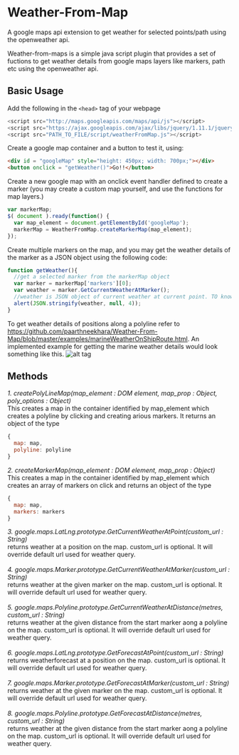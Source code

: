 # Weather-From-Map
A google maps api extension to get weather for selected points/path using the openweather api.

Weather-from-maps is a simple java script plugin that provides a set of fuctions to get weather details from google maps layers like markers, path etc using the openweather api.

<h2>Basic Usage</h2>

Add the following in the ```<head>``` tag of your webpage
```javascript
<script src="http://maps.googleapis.com/maps/api/js"></script>
<script src="https://ajax.googleapis.com/ajax/libs/jquery/1.11.1/jquery.min.js"></script>
<script src="PATH_TO_FILE/script/weatherFromMap.js"></script>
```
Create a google map container and a button to test it, using:
```html
<div id = "googleMap" style="height: 450px; width: 700px;"></div>
<button onclick = "getWeather()">Go!!</button>
```
Create a new google map with an onclick event handler defined to create a marker (you may create a custom map yourself, and use the functions for map layers.) 
```javascript
var markerMap;
$( document ).ready(function() {
  var map_element = document.getElementById('googleMap');
  markerMap = WeatherFromMap.createMarkerMap(map_element);
});
```
Create multiple markers on the map, and you may get the weather details of the marker as a JSON object using the following code:
```javascript
function getWeather(){
  //get a selected marker from the markerMap object
  var marker = markerMap['markers'][0];
  var weather = marker.GetCurrentWeatherAtMarker();
  //weather is JSON object of current weather at current point. TO know more about it visit www.openweathermap.org
  alert(JSON.stringify(weather, null, 4));
}
```
To get weather details of positions along a polyline refer to https://github.com/paarthneekhara/Weather-From-Map/blob/master/examples/marineWeatherOnShipRoute.html.
An implemented example for getting the marine weather details would look something like this.
![alt tag](https://github.com/paarthneekhara/Weather-From-Map/blob/master/screenshots/expectedweather.jpg)
<h2>Methods</h2>

<i>1. createPolyLineMap(map_element : DOM element, map_prop : Object, poly_options : Object)</i>
<br>
This creates a map in the container identified by map_element which creates a polyline by clicking and creating arious markers. It returns an object of the type
```javascript
{
  map: map,
  polyline: polyline
}
```
<i>2. createMarkerMap(map_element : DOM element, map_prop : Object)</i>
<br>
This creates a map in the container identified by map_element which creates an array of markers on click and returns an object of the type
```javascript
{
  map: map,
  markers: markers
}
```
<i>3. google.maps.LatLng.prototype.GetCurrentWeatherAtPoint(custom_url : String)</i>
<br>
returns weather at a position on the map. custom_url is optional. It will override default url used for weather  query.
<br><br>
<i>4. google.maps.Marker.prototype.GetCurrentWeatherAtMarker(custom_url : String)</i>
<br>
returns weather at the given marker on the map. custom_url is optional. It will override default url used for weather  query.
<br><br>
<i>5. google.maps.Polyline.prototype.GetCurrentWeatherAtDistance(metres, custom_url : String)</i>
<br>
returns weather at the given distance from the start marker aong a polyline on the map. custom_url is optional. It will override default url used for weather  query.
<br><br>
<i>6. google.maps.LatLng.prototype.GetForecastAtPoint(custom_url : String)</i>
<br>
returns weatherforecast at a position on the map. custom_url is optional. It will override default url used for weather  query.
<br><br>
<i>7. google.maps.Marker.prototype.GetForecastAtMarker(custom_url : String)</i>
<br>
returns weather at the given marker on the map. custom_url is optional. It will override default url used for weather  query.
<br><br>
<i>8. google.maps.Polyline.prototype.GetForecastAtDistance(metres, custom_url : String)</i>
<br>
returns weather at the given distance from the start marker aong a polyline on the map. custom_url is optional. It will override default url used for weather  query.
<br>

